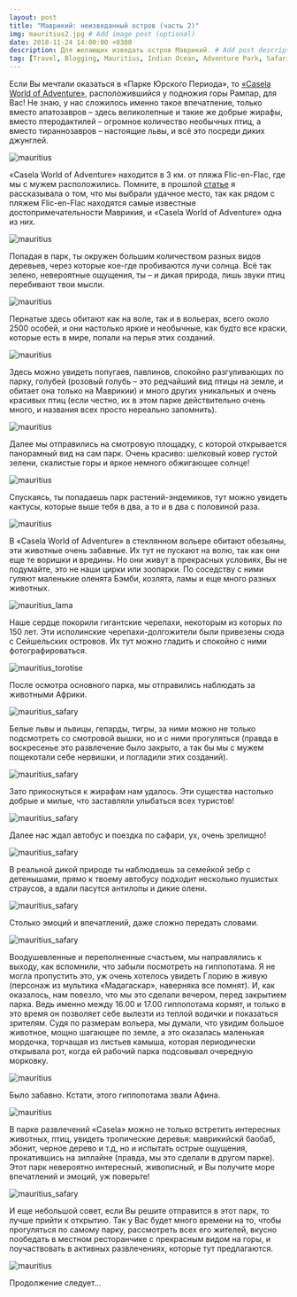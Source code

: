 ```yaml
---
layout: post
title: "Маврикий: неизведанный остров (часть 2)"
img: mauritius2.jpg # Add image post (optional)
date: 2018-11-24 14:00:00 +0300
description: Для желающих изведать остров Маврикий. # Add post description (optional)
tag: [Travel, Blogging, Mauritius, Indian Ocean, Adventure Park, Safari]
---
```

Если Вы мечтали оказаться в «Парке Юрского Периода», то [«Casela World of Adventure»](http://caselapark.com/), расположившийся у подножия горы Рампар, для Вас! Не знаю, у нас сложилось именно такое впечатление, только вместо апатозавров – здесь великолепные и такие же добрые жирафы, вместо птеродактилей – огромное количество необычных птиц, а вместо тираннозавров – настоящие львы, и всё это посреди диких джунглей. 

![mauritius](/assets/img/mauritius_dinosares.jpg)

«Casela World of Adventure» находится в 3 км. от пляжа Flic-en-Flac, где мы с мужем расположились. Помните, в прошлой [статье](https://christina.kuleshevi.ch/mauritius-uncharted-island-part1/) я рассказывала о том, что мы выбрали удачное место, так как рядом с пляжем Flic-en-Flac находятся самые известные достопримечательности Маврикия, и «Casela World of Adventure» одна из них. 

![mauritius](/assets/img/mauritius_green2.jpg)

Попадая в парк, ты окружен большим количеством разных видов деревьев, через которые кое-где пробиваются лучи солнца. Всё так зелено, невероятные ощущения, ты – и дикая природа, лишь звуки птиц перебивают твои мысли. 

![mauritius](/assets/img/mauritius_parot1.jpg)

Пернатые здесь обитают как на воле, так и в вольерах, всего около 2500 особей, и они настолько яркие и необычные, как будто все краски, которые есть в мире, попали на перья этих созданий. 

![mauritius](/assets/img/mauritius_birds2.jpg)

Здесь можно увидеть попугаев, павлинов, спокойно разгуливающих по парку, голубей (розовый голубь – это редчайший вид птицы на земле, и обитает она только на Маврикии) и много других уникальных и очень красивых птиц (если честно, их в этом парке действительно очень много, и названия всех просто нереально запомнить). 

![mauritius](/assets/img/mauritius_parot.jpg)

Далее мы отправились на смотровую площадку, с которой открывается панорамный вид на сам парк. Очень красиво: шелковый ковер густой зелени, скалистые горы и яркое немного обжигающее солнце! 

![mauritius](/assets/img/mauritius_me.jpg)

Спускаясь, ты попадаешь парк растений-эндемиков, тут можно увидеть кактусы, которые выше тебя в два, а то и в два с половиной раза.

![mauritius](/assets/img/mauritius_green3.jpg)

В «Casela World of Adventure» в стеклянном вольере обитают обезьяны, эти животные очень забавные. Их тут не пускают на волю, так как они еще те воришки и вредины. Но они живут в прекрасных условиях, Вы не подумайте, это не наши цирки или зоопарки. По соседству с ними гуляют маленькие оленята Бэмби, козлята, ламы и еще много разных животных. 

![mauritius_lama](/assets/img/mauritius_lama.jpg)

Наше сердце покорили гигантские черепахи, некоторым из которых по 150 лет. Эти исполинские черепахи-долгожители были привезены сюда с Сейшельских островов. Их тут можно гладить и спокойно с ними фотографироваться.

![mauritius_torotise](/assets/img/mauritius_tortoise2.jpg)
 
После осмотра основного парка, мы отправились наблюдать за животными Африки. 

![mauritius_safary](/assets/img/mauritius_lion.jpg)

Белые львы и львицы, гепарды, тигры, за ними можно не только подсмотреть со смотровой вышки, но и с ними прогуляться (правда в воскресенье это развлечение было закрыто, а так бы мы с мужем пощекотали себе нервишки, и погладили этих созданий). 

![mauritius_safary](/assets/img/mauritius_cats.jpg)

Зато прикоснуться к жирафам нам удалось. Эти существа настолько добрые и милые, что заставляли улыбаться всех туристов!

![mauritius_safary](/assets/img/mauritius_girafes.jpg)

Далее нас ждал автобус и поездка по сафари, ух, очень зрелищно! 

![mauritius_safary](/assets/img/mauritius_animals1.jpg)

В реальной дикой природе ты наблюдаешь за семейкой зебр с детенышами, прямо к твоему автобусу подходит несколько пушистых страусов, а вдали пасутся антилопы и дикие олени. 

![mauritius_safary](/assets/img/mauritius_animals3.jpg)

Столько эмоций и впечатлений, даже сложно передать словами. 

![mauritius_safary](/assets/img/mauritius_animals2.jpg)

Воодушевленные и переполненные счастьем, мы направлялись к выходу, как вспомнили, что забыли посмотреть на гиппопотама. Я не могла пропустить это, уж очень хотелось увидеть Глорию в живую (персонаж из мультика «Мадагаскар», наверняка все помнят). И, как оказалось, нам повезло, что мы это сделали вечером, перед закрытием парка. Ведь именно между 16.00 и 17.00 гиппопотама кормят, и только в это время он позволяет себе вылезти из теплой водички и показаться зрителям. Судя по размерам вольера, мы думали, что увидим большое животное, мощно шагающее по земле, а это оказалась маленькая мордочка, торчащая из листьев камыша, которая периодически открывала рот, когда ей рабочий парка подсовывал очередную морковку.

![mauritius](/assets/img/mauritius_gipopotam.jpg)

Было забавно. Кстати, этого гиппопотама звали Афина.

![mauritius](/assets/img/mauritius_gipopotam2.jpg)
 
В парке развлечений «Casela» можно не только встретить интересных животных, птиц, увидеть тропические деревья: маврикийскй баобаб, эбонит, черное дерево и т.д, но и испытать острые ощущения, прокатившись на зиплайне (правда, мы это сделали в другом парке). Этот парк невероятно интересный, живописный, и Вы получите море впечатлений и эмоций, уж поверьте! 

![mauritius_safary](/assets/img/mauritius_girafes2.jpg)

И еще небольшой совет, если Вы решите отправится в этот парк, то лучше прийти к открытию. Так у Вас будет много времени на то, чтобы прогуляться по самому парку, рассмотреть всех его жителей, вкусно пообедать в местном ресторанчике с прекрасным видом на горы, и поучаствовать в активных развлечениях, которые тут предлагаются. 

![mauritius](/assets/img/mauritius_view2.jpg)

Продолжение следует...